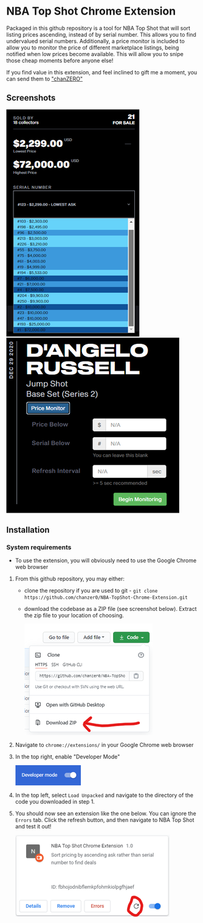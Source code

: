 # NBA Top Shot Chrome Extension

Packaged in this github repository is a tool for NBA Top Shot that will sort listing prices ascending, instead of by serial number. This allows you to find undervalued serial numbers. Additionally, a price monitor is included to allow you to monitor the price of different marketplace listings, being notified when low prices become available. This will allow you to snipe those cheap moments before anyone else!

If you find value in this extension, and feel inclined to gift me a moment, you can send them to ["chanZERO"](https://www.nbatopshot.com/user/@chanZERO)



## Screenshots
![Example screenshot](assets/readme_images/screenshot.png)
![Example screenshot2](assets/readme_images/monitor.png)


## Installation
### System requirements
- To use the extension, you will obviously need to use the Google Chrome web browser

1. From this github repository, you may either:
    - clone the repository if you are used to git - `git clone https://github.com/chanzer0/NBA-TopShot-Chrome-Extension.git`
    - download the codebase as a ZIP file (see screenshot below). Extract the zip file to your location of choosing.
    
        ![Download screenshot](assets/readme_images/download.png)

2. Navigate to `chrome://extensions/` in your Google Chrome web browser
3. In the top right, enable "Developer Mode"

    ![Dev mode](assets/readme_images/dev-mode.png)

4. In the top left, select `Load Unpacked` and navigate to the directory of the code you downloaded in step 1.
5. You should now see an extension like the one below. You can ignore the `Errors` tab. Click the refresh button, and then navigate to NBA Top Shot and test it out!
    
    ![Extension screenshot](assets/readme_images/extension.png)
